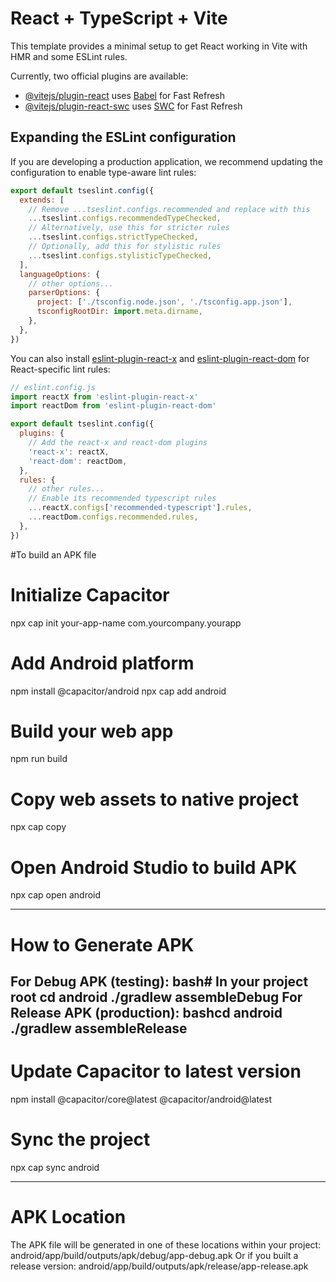 # React + TypeScript + Vite

This template provides a minimal setup to get React working in Vite with HMR and some ESLint rules.

Currently, two official plugins are available:

- [@vitejs/plugin-react](https://github.com/vitejs/vite-plugin-react/blob/main/packages/plugin-react/README.md) uses [Babel](https://babeljs.io/) for Fast Refresh
- [@vitejs/plugin-react-swc](https://github.com/vitejs/vite-plugin-react-swc) uses [SWC](https://swc.rs/) for Fast Refresh

## Expanding the ESLint configuration

If you are developing a production application, we recommend updating the configuration to enable type-aware lint rules:

```js
export default tseslint.config({
  extends: [
    // Remove ...tseslint.configs.recommended and replace with this
    ...tseslint.configs.recommendedTypeChecked,
    // Alternatively, use this for stricter rules
    ...tseslint.configs.strictTypeChecked,
    // Optionally, add this for stylistic rules
    ...tseslint.configs.stylisticTypeChecked,
  ],
  languageOptions: {
    // other options...
    parserOptions: {
      project: ['./tsconfig.node.json', './tsconfig.app.json'],
      tsconfigRootDir: import.meta.dirname,
    },
  },
})
```

You can also install [eslint-plugin-react-x](https://github.com/Rel1cx/eslint-react/tree/main/packages/plugins/eslint-plugin-react-x) and [eslint-plugin-react-dom](https://github.com/Rel1cx/eslint-react/tree/main/packages/plugins/eslint-plugin-react-dom) for React-specific lint rules:

```js
// eslint.config.js
import reactX from 'eslint-plugin-react-x'
import reactDom from 'eslint-plugin-react-dom'

export default tseslint.config({
  plugins: {
    // Add the react-x and react-dom plugins
    'react-x': reactX,
    'react-dom': reactDom,
  },
  rules: {
    // other rules...
    // Enable its recommended typescript rules
    ...reactX.configs['recommended-typescript'].rules,
    ...reactDom.configs.recommended.rules,
  },
})
```
#To build an APK file

# Initialize Capacitor
npx cap init your-app-name com.yourcompany.yourapp

# Add Android platform
npm install @capacitor/android
npx cap add android

# Build your web app
npm run build

# Copy web assets to native project
npx cap copy

# Open Android Studio to build APK
npx cap open android

---------------------
# How to Generate APK
For Debug APK (testing):
bash# In your project root
cd android
./gradlew assembleDebug
For Release APK (production):
bashcd android
./gradlew assembleRelease
----------------------
# Update Capacitor to latest version
npm install @capacitor/core@latest @capacitor/android@latest

# Sync the project
npx cap sync android

----------------------
# APK Location
The APK file will be generated in one of these locations within your project:
android/app/build/outputs/apk/debug/app-debug.apk
Or if you built a release version:
android/app/build/outputs/apk/release/app-release.apk